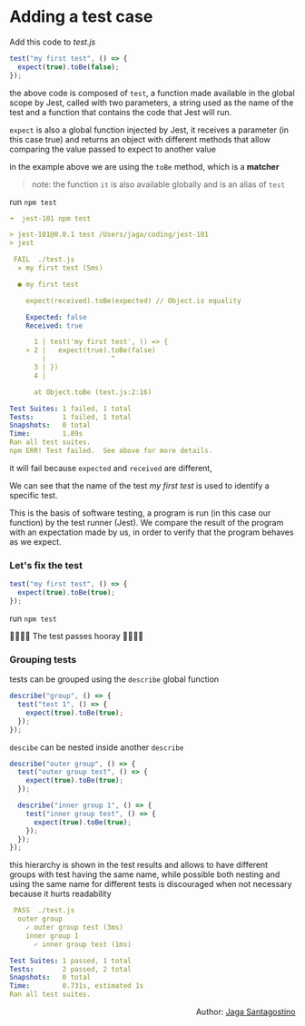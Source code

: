 # Adding a test case

Add this code to _test.js_

```javascript
test("my first test", () => {
  expect(true).toBe(false);
});
```

the above code is composed of `test`, a function made available in the global scope by Jest, called with two parameters, a string used as the name of the test and a function that contains the code that Jest will run.

`expect` is also a global function injected by Jest, it receives a parameter (in this case true) and returns an object with different methods that allow comparing the value passed to expect to another value

in the example above we are using the `toBe` method, which is a **matcher**

> note: the function `it` is also available globally and is an alias of `test`

run `npm test`

```yaml
➜  jest-101 npm test

> jest-101@0.0.1 test /Users/jaga/coding/jest-101
> jest

 FAIL  ./test.js
  ✕ my first test (5ms)

  ● my first test

    expect(received).toBe(expected) // Object.is equality

    Expected: false
    Received: true

      1 | test('my first test', () => {
    > 2 |   expect(true).toBe(false)
        |                ^
      3 | })
      4 |

      at Object.toBe (test.js:2:16)

Test Suites: 1 failed, 1 total
Tests:       1 failed, 1 total
Snapshots:   0 total
Time:        1.89s
Ran all test suites.
npm ERR! Test failed.  See above for more details.
```

it will fail because `expected` and `received` are different,

We can see that the name of the test _my first test_ is used to identify a specific test.

This is the basis of software testing, a program is run (in this case our function) by the test runner (Jest).
We compare the result of the program with an expectation made by us, in order to verify that the program behaves as we expect.

### Let's fix the test

```javascript
test("my first test", () => {
  expect(true).toBe(true);
});
```

run `npm test`

🎉🎉🎉🎉
The test passes hooray
🎉🎉🎉🎉

### Grouping tests

tests can be grouped using the `describe` global function

```javascript
describe("group", () => {
  test("test 1", () => {
    expect(true).toBe(true);
  });
});
```

`descibe` can be nested inside another `describe`

```javascript
describe("outer group", () => {
  test("outer group test", () => {
    expect(true).toBe(true);
  });

  describe("inner group 1", () => {
    test("inner group test", () => {
      expect(true).toBe(true);
    });
  });
});
```

this hierarchy is shown in the test results and allows to have different groups with test having the same name, while possible both nesting and using the same name for different tests is discouraged when not necessary because it hurts readability

```yaml
 PASS  ./test.js
  outer group
    ✓ outer group test (3ms)
    inner group 1
      ✓ inner group test (1ms)

Test Suites: 1 passed, 1 total
Tests:       2 passed, 2 total
Snapshots:   0 total
Time:        0.731s, estimated 1s
Ran all test suites.
```

<p style='text-align: right;'>Author: <a href="../about-us.md#jaga-santagostino">Jaga Santagostino</a></p>
